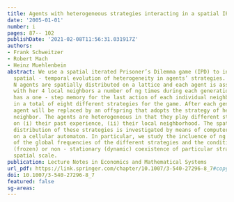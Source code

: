 ```yaml
---
title: Agents with heterogeneous strategies interacting in a spatial IPD
date: '2005-01-01'
number: i
pages: 87-- 102
publishDate: '2021-02-08T11:56:31.031917Z'
authors:
- Frank Schweitzer
- Robert Mach
- Heinz Muehlenbein
abstract: We use a spatial iterated Prisoner’s Dilemma game (IPD) to investigate the
  spatial - temporal evolution of heterogeneity in agents’ strategies. In our model,
  N agents are spatially distributed on a lattice and each agent is assumed to interact
  with her 4 local neighbors a number of ng times during each generation. If the agent
  has a one - step memory for the last action of each individual neighbor, this results
  in a total of eight different strategies for the game. After each generation, the
  agent will be replaced by an offspring that adopts the strategy of her most successful
  neighbor. The agents are heterogeneous in that they play different strategies dependent
  on (i) their past experience, (ii) their local neighborhood. The spatial - temporal
  distribution of these strategies is investigated by means of computer simulations
  on a cellular automaton. In particular, we study the incluence of ng on the dynamics
  of the global frequencies of the different strategies and the conditions for a stationary
  (frozen) or non - stationary (dynamic) coexistence of particular strategies on a
  spatial scale.
publication: Lecture Notes in Economics and Mathematical Systems
url_pdf: https://link.springer.com/chapter/10.1007/3-540-27296-8_7#copyrightInformation
doi: 10.1007/3-540-27296-8_7
featured: false
sg-areas:
---
```


